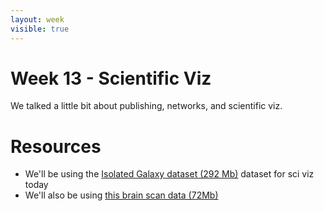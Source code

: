 ```yaml
---
layout: week
visible: true
---
```


# Week 13 - Scientific Viz

We talked a little bit about publishing, networks, and scientific viz.

# Resources

 * We'll be using the <a href="http://yt-project.org/data/IsolatedGalaxy.tar.gz" download>Isolated Galaxy dataset (292 Mb)</a> dataset for sci viz today
 * We'll also be using <a href="https://uiuc-ischool-dataviz.github.io/spring2019online/week05/data/single_dicom.h5" download>this brain scan data (72Mb)</a>


